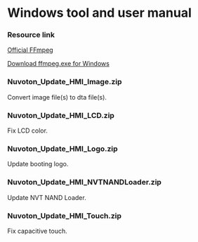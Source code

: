 # Windows tool and user manual

### Resource link

[Official FFmpeg](https://ffmpeg.org/)

[Download ffmpeg.exe for Windows](https://ffmpeg.zeranoe.com/builds/)

### Nuvoton_Update_HMI_Image.zip

Convert image file(s) to dta file(s).

### Nuvoton_Update_HMI_LCD.zip

Fix LCD color.

### Nuvoton_Update_HMI_Logo.zip

Update booting logo.

### Nuvoton_Update_HMI_NVTNANDLoader.zip

Update NVT NAND Loader.

### Nuvoton_Update_HMI_Touch.zip

Fix capacitive touch.
